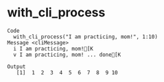 # with_cli_process

    Code
      with_cli_process("I am practicing, mom!", 1:10)
    Message <cliMessage>
      i I am practicing, mom![K
      v I am practicing, mom! ... done[K
      
    Output
       [1]  1  2  3  4  5  6  7  8  9 10

